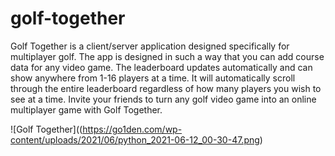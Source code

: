 # golf-together
Golf Together is a client/server application designed specifically for multiplayer golf. The app is designed in such a way that you can add course data for any video game. The leaderboard updates automatically and can show anywhere from 1-16 players at a time. It will automatically scroll through the entire leaderboard regardless of how many players you wish to see at a time. Invite your friends to turn any golf video game into an online multiplayer game with Golf Together.

![Golf Together]((https://go1den.com/wp-content/uploads/2021/06/python_2021-06-12_00-30-47.png)
